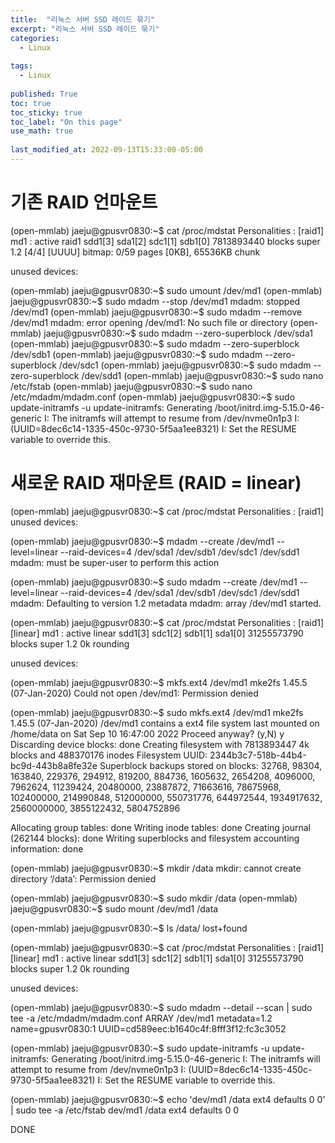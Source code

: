 ```yaml
---
title:  "리눅스 서버 SSD 레이드 묶기"
excerpt: "리눅스 서버 SSD 레이드 묶기"
categories:
  - Linux
  
tags:
  - Linux
 
published: True
toc: true
toc_sticky: true
toc_label: "On this page"
use_math: true
    
last_modified_at: 2022-09-13T15:33:00-05:00
---
```


# 기존 RAID 언마운트
(open-mmlab) jaeju@gpusvr0830:~$ cat /proc/mdstat
Personalities : [raid1]
md1 : active raid1 sdd1[3] sda1[2] sdc1[1] sdb1[0]
      7813893440 blocks super 1.2 [4/4] [UUUU]
      bitmap: 0/59 pages [0KB], 65536KB chunk

unused devices: <none>

(open-mmlab) jaeju@gpusvr0830:~$ sudo umount /dev/md1
(open-mmlab) jaeju@gpusvr0830:~$ sudo mdadm --stop /dev/md1
mdadm: stopped /dev/md1
(open-mmlab) jaeju@gpusvr0830:~$ sudo mdadm --remove /dev/md1
mdadm: error opening /dev/md1: No such file or directory
(open-mmlab) jaeju@gpusvr0830:~$ sudo mdadm --zero-superblock /dev/sda1
(open-mmlab) jaeju@gpusvr0830:~$ sudo mdadm --zero-superblock /dev/sdb1
(open-mmlab) jaeju@gpusvr0830:~$ sudo mdadm --zero-superblock /dev/sdc1
(open-mmlab) jaeju@gpusvr0830:~$ sudo mdadm --zero-superblock /dev/sdd1
(open-mmlab) jaeju@gpusvr0830:~$ sudo nano /etc/fstab
(open-mmlab) jaeju@gpusvr0830:~$ sudo nano /etc/mdadm/mdadm.conf
(open-mmlab) jaeju@gpusvr0830:~$ sudo update\-initramfs \-u
update-initramfs: Generating /boot/initrd.img-5.15.0-46-generic
I: The initramfs will attempt to resume from /dev/nvme0n1p3
I: (UUID=8dec6c14-1335-450c-9730-5f5aa1ee8321)
I: Set the RESUME variable to override this.

# 새로운 RAID 재마운트 (RAID = linear)
(open-mmlab) jaeju@gpusvr0830:~$ cat /proc/mdstat
Personalities : [raid1]
unused devices: <none>

(open-mmlab) jaeju@gpusvr0830:~$ mdadm --create /dev/md1 --level=linear --raid-devices=4 /dev/sda1 /dev/sdb1 /dev/sdc1 /dev/sdd1
mdadm: must be super-user to perform this action

(open-mmlab) jaeju@gpusvr0830:~$ sudo mdadm --create /dev/md1 --level=linear --raid-devices=4 /dev/sda1 /dev/sdb1 /dev/sdc1 /dev/sdd1
mdadm: Defaulting to version 1.2 metadata
mdadm: array /dev/md1 started.

(open-mmlab) jaeju@gpusvr0830:~$ cat /proc/mdstat
Personalities : [raid1] [linear]
md1 : active linear sdd1[3] sdc1[2] sdb1[1] sda1[0]
      31255573790 blocks super 1.2 0k rounding

unused devices: <none>

(open-mmlab) jaeju@gpusvr0830:~$ mkfs.ext4 /dev/md1
mke2fs 1.45.5 (07-Jan-2020)
Could not open /dev/md1: Permission denied

(open-mmlab) jaeju@gpusvr0830:~$ sudo mkfs.ext4 /dev/md1
mke2fs 1.45.5 (07-Jan-2020)
/dev/md1 contains a ext4 file system
        last mounted on /home/data on Sat Sep 10 16:47:00 2022
Proceed anyway? (y,N) y
Discarding device blocks: done
Creating filesystem with 7813893447 4k blocks and 488370176 inodes
Filesystem UUID: 2344b3c7-518b-44b4-bc9d-443b8a8fe32e
Superblock backups stored on blocks:
        32768, 98304, 163840, 229376, 294912, 819200, 884736, 1605632, 2654208,
        4096000, 7962624, 11239424, 20480000, 23887872, 71663616, 78675968,
        102400000, 214990848, 512000000, 550731776, 644972544, 1934917632,
        2560000000, 3855122432, 5804752896

Allocating group tables: done
Writing inode tables: done
Creating journal (262144 blocks): done
Writing superblocks and filesystem accounting information: done

(open-mmlab) jaeju@gpusvr0830:~$ mkdir /data
mkdir: cannot create directory ‘/data’: Permission denied

(open-mmlab) jaeju@gpusvr0830:~$ sudo mkdir /data
(open-mmlab) jaeju@gpusvr0830:~$ sudo mount /dev/md1 /data

(open-mmlab) jaeju@gpusvr0830:~$ ls /data/
lost+found

(open-mmlab) jaeju@gpusvr0830:~$ cat /proc/mdstat
Personalities : [raid1] [linear]
md1 : active linear sdd1[3] sdc1[2] sdb1[1] sda1[0]
      31255573790 blocks super 1.2 0k rounding

unused devices: <none>

(open-mmlab) jaeju@gpusvr0830:~$ sudo mdadm --detail --scan | sudo tee -a /etc/mdadm/mdadm.conf
ARRAY /dev/md1 metadata=1.2 name=gpusvr0830:1 UUID=cd589eec:b1640c4f:8fff3f12:fc3c3052

(open-mmlab) jaeju@gpusvr0830:~$ sudo update-initramfs -u
update-initramfs: Generating /boot/initrd.img-5.15.0-46-generic
I: The initramfs will attempt to resume from /dev/nvme0n1p3
I: (UUID=8dec6c14-1335-450c-9730-5f5aa1ee8321)
I: Set the RESUME variable to override this.

(open-mmlab) jaeju@gpusvr0830:~$ echo 'dev/md1 /data ext4 defaults 0 0' | sudo tee \-a /etc/fstab
dev/md1 /data ext4 defaults 0 0

DONE
